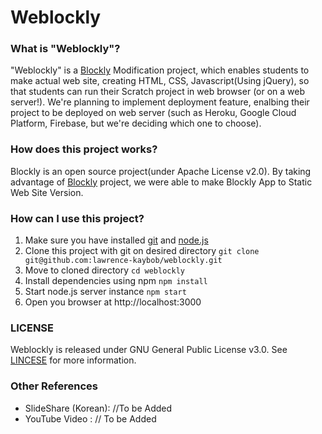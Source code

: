 # Weblockly

### What is "Weblockly"?
"Weblockly" is a [Blockly](https://developers.google.com/blockly) Modification project, which enables students to make actual web site, creating HTML, CSS, Javascript(Using jQuery), so that students can run their Scratch project in web browser (or on a web server!).
We're planning to implement deployment feature, enalbing their project to be deployed on web server (such as Heroku, Google Cloud Platform, Firebase, but we're deciding which one to choose).

### How does this project works?
Blockly is an open source project(under Apache License v2.0). By taking advantage of [Blockly](https://github.com/google/blockly) project, we were able to make Blockly App to Static Web Site Version.

### How can I use this project?
1. Make sure you have installed [git](https://git-scm.com/downloads) and [node.js](https://nodejs.org) 
2. Clone this project with git on desired directory
```git clone git@github.com:lawrence-kaybob/weblockly.git```
3. Move to cloned directory
```cd weblockly```
4. Install dependencies using npm
```npm install```
5. Start node.js server instance
```npm start```
6.  Open you browser at http://localhost:3000

### LICENSE
Weblockly is released under GNU General Public License v3.0. See [LINCESE](https://github.com/lawrence-kaybob/weblockly/blob/master/LICENSE) for more information.

### Other References
* SlideShare (Korean): //To be Added
* YouTube Video : // To be Added
